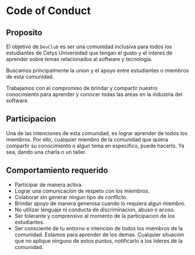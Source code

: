 # Code of Conduct

## Proposito

El objetivo de `DevClub` es ser una comunidad inclusiva para todos los estudiantes de Cetys Universidad que tengan el gusto y el interes de aprender sobre temas relacionados al software y tecnologia.

Buscamos principalmente la union y el apoyo entre estudiantes o miembros de esta comunidad.

Trabajamos con el compromiso de brindar y compartir nuestro conocimiento para aprender y conocer todas las areas en la industria del software.

## Participacion

Una de las intenciones de esta comunidad, es lograr aprender de todos los miembros. Por ello, cualquier miembro de la comunidad que quiera compartir su conocimiento o algun tema en especifico, puede hacerlo. Ya sea, dando una charla o un taller.

## Comportamiento requerido

* Participar de manera activa.
* Lograr una comunicacion de respeto con los miembros.
* Colaborar sin generar ningun tipo de conflicto.
* Brindar apoyo de manera generosa cuando lo requiera algun miembro.
* No utilizar lenguaje ni conducta de discriminacion, abuso o acoso.
* Ser tolerante y comprensivo al momento de la participacion de los estudiantes.
* Ser consciente de tu entorno e intencion de todos los miembros de la comunidad. Estamos para aprender de los demas. Cualquier situacion que no aplique ninguno de estos puntos, notificarlo a los lideres de la comunidad.

<!-- ## Consecuencias al incumplimiento de conducta

El comportamiento inaceptable de cualquier miembro de la comunidad, no sera tolerado.

Se les avisara de manera inmediata para corregir su comportamiento.

Al recurrir con un mal comportamiento de manera constante, los lideres tomaran la decision definitava al respecto.

## Testigo o victima de mal comportamiento

En caso de observar o ser parte de un comportamiento erroneo, porfavor notificarlo a los lideres de la comunidad. -->